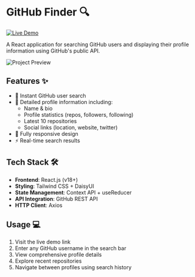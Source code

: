 # GitHub Finder 🔍

[![Live Demo](https://img.shields.io/badge/Live_Demo-▶-brightgreen?style=for-the-badge)](YOUR_LIVE_DEMO_LINK_HERE)

A React application for searching GitHub users and displaying their profile information using GitHub's public API.

![Project Preview](./screenshot.png) <!-- Replace with actual screenshot path -->

## Features ✨

- 🔎 Instant GitHub user search
- 📄 Detailed profile information including:
  - Name & bio
  - Profile statistics (repos, followers, following)
  - Latest 10 repositories
  - Social links (location, website, twitter)
- 📱 Fully responsive design
- ⚡ Real-time search results

## Tech Stack 🛠️

- **Frontend**: React.js (v18+)
- **Styling**: Tailwind CSS + DaisyUI
- **State Management**: Context API + useReducer
- **API Integration**: GitHub REST API
- **HTTP Client**: Axios

## Usage 💻

1. Visit the live demo link
2. Enter any GitHub username in the search bar
3. View comprehensive profile details
4. Explore recent repositories
5. Navigate between profiles using search history
